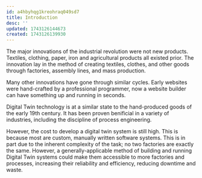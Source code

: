 ```yaml
---
id: a4hbyhqg1kreohraq049sd7
title: Introduction
desc: ''
updated: 1743126144673
created: 1743126139930
---
```


The major innovations of the industrial revolution were not new products. Textiles, clothing, paper, iron and agricultural products all existed prior. The innovation lay in the method of creating textiles, clothes, and other goods through factories, assembly lines, and mass production.

Many other innovations have gone through similar cycles. Early websites were hand-crafted by a professional programmer, now a website builder can have something up and running in seconds.

Digital Twin technology is at a similar state to the hand-produced goods of the early 19th century. It has been proven benificial in a variety of industries, including the discipline of process engineering. 

However, the cost to develop a digital twin system is still high. This is because most are custom, manually written software systems. This is in part due to the inherent complexity of the task; no two factories are exactly the same. However, a generally-applicable method of building and running Digital Twin systems could make them accessible to more factories and processes, increasing their reliability and efficiency, reducing downtime and waste.
